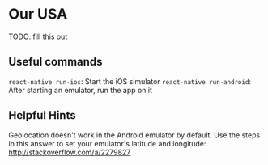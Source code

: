 # Our USA

TODO: fill this out

## Useful commands

`react-native run-ios`: Start the iOS simulator
`react-native run-android`: After starting an emulator, run the app on it

## Helpful Hints

Geolocation doesn't work in the Android emulator by default. Use the steps in this answer to set your emulator's latitude and longitude: http://stackoverflow.com/a/2279827
